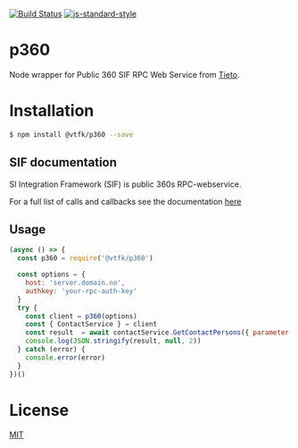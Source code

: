 [![Build Status](https://travis-ci.com/vtfk/p360.svg?branch=master)](https://travis-ci.com/vtfk/p360)
[![js-standard-style](https://img.shields.io/badge/code%20style-standard-brightgreen.svg?style=flat)](https://github.com/feross/standard)

# p360

Node wrapper for Public 360 SIF RPC Web Service from [Tieto](https://www.tieto.no/).

# Installation

```bash
$ npm install @vtfk/p360 --save
```

## SIF documentation

SI Integration Framework (SIF) is public 360s RPC-webservice.

For a full list of calls and callbacks see the documentation  [here](https://github.com/telemark/skoleskyss-arbeid/blob/master/biztalk/GenericWebServiceLayer.pdf)

## Usage

```JavaScript
(async () => {
  const p360 = require('@vtfk/p360')

  const options = {
    host: 'server.domain.no',
    authkey: 'your-rpc-auth-key'
  }
  try {
    const client = p360(options)
    const { ContactService } = client
    const result  = await contactService.GetContactPersons({ parameter: { Name: 'Maccyber%' } })
    console.log(JSON.stringify(result, null, 2))
  } catch (error) {
    console.error(error)
  }
})()
```

# License

[MIT](LICENSE)

